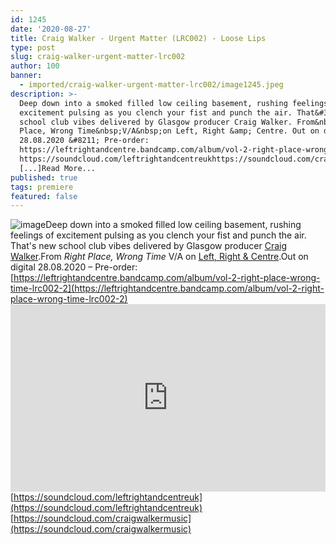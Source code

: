 ```yaml
---
id: 1245
date: '2020-08-27'
title: Craig Walker - Urgent Matter (LRC002) - Loose Lips
type: post
slug: craig-walker-urgent-matter-lrc002
author: 100
banner:
  - imported/craig-walker-urgent-matter-lrc002/image1245.jpeg
description: >-
  Deep down into a smoked filled low ceiling basement, rushing feelings of
  excitement pulsing as you clench your fist and punch the air. That&#39;s new
  school club vibes delivered by Glasgow producer Craig Walker. From&nbsp;Right
  Place, Wrong Time&nbsp;V/A&nbsp;on Left, Right &amp; Centre. Out on digital
  28.08.2020 &#8211; Pre-order:
  https://leftrightandcentre.bandcamp.com/album/vol-2-right-place-wrong-time-lrc002-2
  https://soundcloud.com/leftrightandcentreukhttps://soundcloud.com/craigwalkermusic
  [...]Read More...
published: true
tags: premiere
featured: false
---
```

![image](../imported/craig-walker-urgent-matter-lrc002/image1245.jpeg)Deep down into a smoked filled low ceiling basement, rushing feelings of excitement pulsing as you clench your fist and punch the air. That's new school club vibes delivered by Glasgow producer [Craig Walker](https://soundcloud.com/craigwalkermusic).From _Right Place, Wrong Time_ V/A on [Left, Right & Centre](https://leftrightandcentre.bandcamp.com/).Out on digital 28.08.2020 – Pre-order: [https://leftrightandcentre.bandcamp.com/album/vol-2-right-place-wrong-time-lrc002-2](https://leftrightandcentre.bandcamp.com/album/vol-2-right-place-wrong-time-lrc002-2)<iframe width='100%' height='300' scrolling='no' frameborder='no' allow='autoplay' src='https://w.soundcloud.com/player/?url=https%3A//api.soundcloud.com/tracks/883126420&color=%23ff5500&auto_play=false&hide_related=false&show_comments=true&show_user=true&show_reposts=false&show_teaser=true'></iframe>  
[https://soundcloud.com/leftrightandcentreuk](https://soundcloud.com/leftrightandcentreuk)  
[](https://soundcloud.com/craigwalkermusic)[https://soundcloud.com/craigwalkermusic](https://soundcloud.com/craigwalkermusic)